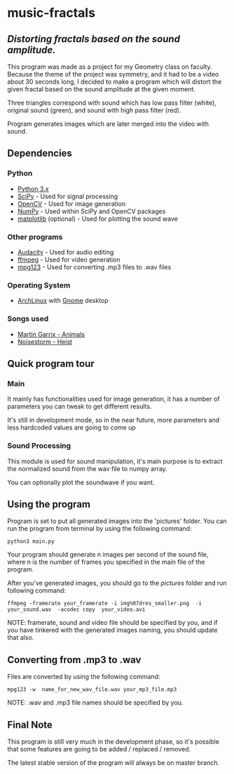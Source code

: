 # music-fractals

## *Distorting fractals based on the sound amplitude.*


This program was made as a project for my Geometry class on faculty. Because the theme of the project was symmetry, and it had to be a video about 30 seconds long, I decided to make a program which will distort the given fractal based on the sound amplitude at the given moment.

Three triangles correspond with sound which has low pass filter (white), original sound (green), and sound with high pass filter (red).

Program generates images which are later merged into the video with sound.

## Dependencies

### Python

- [Python 3.x](https://www.python.org/)
- [SciPy](https://www.scipy.org/) - Used for signal processing
- [OpenCV](https://opencv.org/) - Used for image generation
- [NumPy](https://www.numpy.org/) - Used within SciPy and OpenCV packages
- [matplotlib](https://matplotlib.org/) (optional) - Used for plotting the sound wave 

### Other programs

- [Audacity](https://www.audacityteam.org/) - Used for audio editing
- [ffmpeg](https://ffmpeg.org/) - Used for video generation
- [mpg123](https://mpg123.de/) - Used for converting .mp3 files to .wav files

### Operating System

- [ArchLinux](https://www.archlinux.org/) with [Gnome](https://www.gnome.org/) desktop

### Songs used
- [Martin Garrix - Animals](https://www.youtube.com/watch?v=gCYcHz2k5x0)
- [Noisestorm - Heist](https://www.youtube.com/watch?v=YXYYCFaUUHQ)

## Quick program tour

### Main

It mainly has functionalities used for image generation, it has a number of parameters you can tweak to get different results. 

It's still in development mode, so in the near future, more parameters and less hardcoded values are going to come up

### Sound Processing

This module is used for sound manipulation, it's main purpose is to extract the normalized sound from the wav file to numpy array.

You can optionally plot the soundwave if you want.

## Using the program

Program is set to put all generated images into the 'pictures' folder. You can run the program from terminal by using the following command:

`python3 main.py`

Your program should generate n images per second of the sound file, where n is the number of frames you specified in the main file of the program.

After you've generated images, you should go to the *pictures* folder and run following command:

`ffmpeg -framerate your_framerate -i img%07dres_smaller.png  -i  your_sound.wav  -acodec copy  your_video.avi`

NOTE: framerate, sound and video file should be specified by you, and if you have tinkered with the generated images naming, you should update that also.


## Converting from .mp3 to .wav

Files are converted by using the following command:

`mpg123 -w  name_for_new_wav_file.wav your_mp3_file.mp3`

NOTE: .wav and .mp3 file names should be specified by you.

## Final Note

This program is still very much in the development phase, so it's possible that some features are going to be added / replaced / removed.

The latest stable version of the program will always be on master branch.